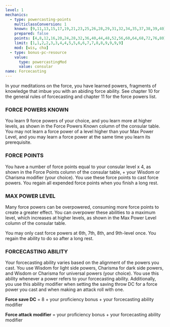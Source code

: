 ```yaml
---
level: 1
mechanics:
  - type: powercasting-points
    multiclassConversion: 1
    known: [9,11,13,15,17,19,21,23,25,26,28,29,31,32,34,35,37,38,39,40]
    prepared: false
    points: [4,8,12,16,20,24,28,32,36,40,44,48,52,56,60,64,68,72,76,80]
    limit: [1,1,2,2,3,3,4,4,5,5,6,6,7,7,8,8,9,9,9,9]
    mod: [wis, cha]
  - type: bonus-pc-resource
    value:
      type: powercastingMod
      value: consular
name: Forcecasting
---
```

In your meditations on the force, you have learned powers, fragments of knowledge that imbue you with an
abiding force ability. See chapter 10 for the general rules of forcecasting and chapter 11 for the force powers list.

### FORCE POWERS KNOWN

You learn 9 force powers of your choice, and you learn more at higher levels, as shown in the Force Powers Known
column of the consular table. You may not learn a force power of a level higher than your Max Power Level, and you
may learn a force power at the same time you learn its prerequisite.

### FORCE POINTS

You have a number of force points equal to your consular level x 4, as shown in the Force Points column of the
consular table, + your Wisdom or Charisma modifier (your choice). You use these force points to cast force powers.
You regain all expended force points when you finish a long rest.

### MAX POWER LEVEL

Many force powers can be overpowered, consuming more force points to create a greater effect. You can overpower
these abilities to a maximum level, which increases at higher levels, as shown in the Max Power Level column of the consular table.

You may only cast force powers at 6th, 7th, 8th, and 9th-level once. You regain the ability to do so after a long rest.

### FORCECASTING ABILITY

Your forcecasting ability varies based on the alignment of the powers you cast. You use Wisdom for light side powers,
Charisma for dark side powers, and Wisdom or Charisma for universal powers (your choice). You use this ability whenever
a power refers to your forcecasting ability. Additionally, you use this ability modifier when setting the saving throw
DC for a force power you cast and when making an attack roll with one.

__Force save DC__ = 8 + your proficiency bonus + your forcecasting ability modifier

__Force attack modifier__ = your proficiency bonus + your forcecasting ability modifier
